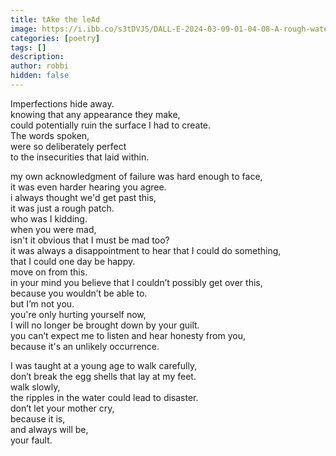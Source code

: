 ```yaml
---
title: tAke the leAd
image: https://i.ibb.co/s3tDVJS/DALL-E-2024-03-09-01-04-08-A-rough-watercolor-image-capturing-the-emotional-essence-of-a-poem-about.webp
categories: [poetry]
tags: []
description:
author: robbi
hidden: false
---
```


Imperfections hide away.  
knowing that any appearance they make,  
could potentially ruin the surface I had to create.  
The words spoken,  
were so deliberately perfect  
to the insecurities that laid within.

my own acknowledgment of failure was hard enough to face,  
it was even harder hearing you agree.  
i always thought we'd get past this,  
it was just a rough patch.  
who was I kidding.  
when you were mad,  
isn't it obvious that I must be mad too?  
it was always a disappointment to hear that I could do something,  
that I could one day be happy.  
move on from this.  
in your mind you believe that I couldn’t possibly get over this,  
because you wouldn’t be able to.  
but I’m not you.  
you're only hurting yourself now,  
I will no longer be brought down by your guilt.  
you can’t expect me to listen and hear honesty from you,  
because it's an unlikely occurrence.

I was taught at a young age to walk carefully,  
don’t break the egg shells that lay at my feet.  
walk slowly,  
the ripples in the water could lead to disaster.  
don’t let your mother cry,  
because it is,  
and always will be,  
your fault.
